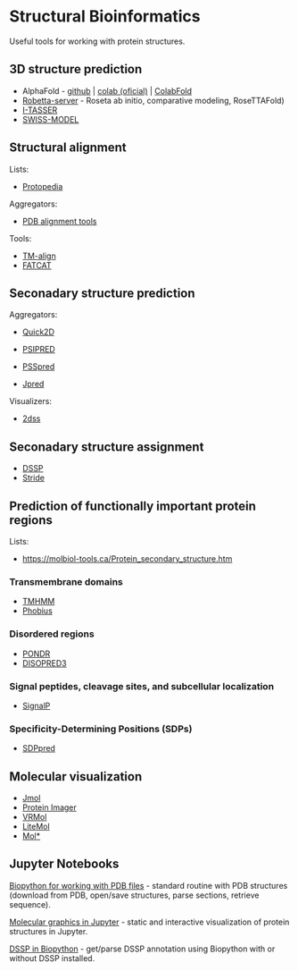 # Structural Bioinformatics

Useful tools for working with protein structures.

## 3D structure prediction

- AlphaFold - [github](https://github.com/deepmind/alphafold) | [colab (oficial)](https://colab.research.google.com/github/deepmind/alphafold/blob/main/notebooks/AlphaFold.ipynb) | [ColabFold](https://colab.research.google.com/github/sokrypton/ColabFold/blob/main/AlphaFold2.ipynb)
- [Robetta-server](http://robetta.bakerlab.org/) - Roseta ab initio, comparative modeling, RoseTTAFold)
- [I-TASSER](https://seq2fun.dcmb.med.umich.edu//I-TASSER/)
- [SWISS-MODEL](https://swissmodel.expasy.org/)

## Structural alignment

Lists:

- [Protopedia](https://proteopedia.org/wiki/index.php/Structure_superposition_tools)

Aggregators:

- [PDB alignment tools](https://www.rcsb.org/alignment)

Tools:

- [TM-align](https://zhanggroup.org/TM-align/) 
- [FATCAT](http://fatcat.godziklab.org/)

## Seconadary structure prediction

Aggregators:

- [Quick2D](https://toolkit.tuebingen.mpg.de/tools/quick2d)

- [PSIPRED](http://bioinf.cs.ucl.ac.uk/psipred)
- [PSSpred](https://zhanggroup.org/PSSpred/)
- [Jpred](https://www.compbio.dundee.ac.uk/jpred4/index.html) 

Visualizers:

- [2dss](http://genome.lcqb.upmc.fr/2dss)

## Seconadary structure assignment

- [DSSP](https://swift.cmbi.umcn.nl/gv/dssp)
- [Stride](https://webclu.bio.wzw.tum.de/stride/)

## Prediction of functionally important protein regions

Lists:

- https://molbiol-tools.ca/Protein_secondary_structure.htm

### Transmembrane domains

- [TMHMM](https://dtu.biolib.com/DeepTMHMM)
- [Phobius](https://phobius.sbc.su.se/) 

### Disordered regions

- [PONDR](http://www.pondr.com)
- [DISOPRED3](http://bioinf.cs.ucl.ac.uk/psipred/) 

### Signal peptides, cleavage sites, and subcellular localization

- [SignalP](https://services.healthtech.dtu.dk/service.php?SignalP) 

### Specificity-Determining Positions (SDPs)

- [SDPpred](http://bioinf.fbb.msu.ru/SDPpred/) 

## Molecular visualization

- [Jmol](https://jmol.sourceforge.net/)
- [Protein Imager](https://3dproteinimaging.com/protein-imager/)
- [VRMol](https://vrmol.net/)
- [LiteMol](https://www.litemol.org/)
- [Mol*](https://molstar.org/)

## Jupyter Notebooks

[Biopython for working with PDB files](https://colab.research.google.com/github/kluwik/structural-bioinformatics/blob/main/Biopython_for_working_with_PDB_files.ipynb) - standard routine with PDB structures (download from PDB, open/save structures, parse sections, retrieve sequence).

[Molecular graphics in Jupyter](https://colab.research.google.com/github/kluwik/structural-bioinformatics/blob/main/Molecular_graphics_in_Jupyter.ipynb) - static and interactive visualization of protein structures in Jupyter.

[DSSP in Biopython](https://colab.research.google.com/github/kluwik/structural-bioinformatics/blob/main/DSSP_Biopython.ipynb) - get/parse DSSP annotation using Biopython with or without DSSP installed.
